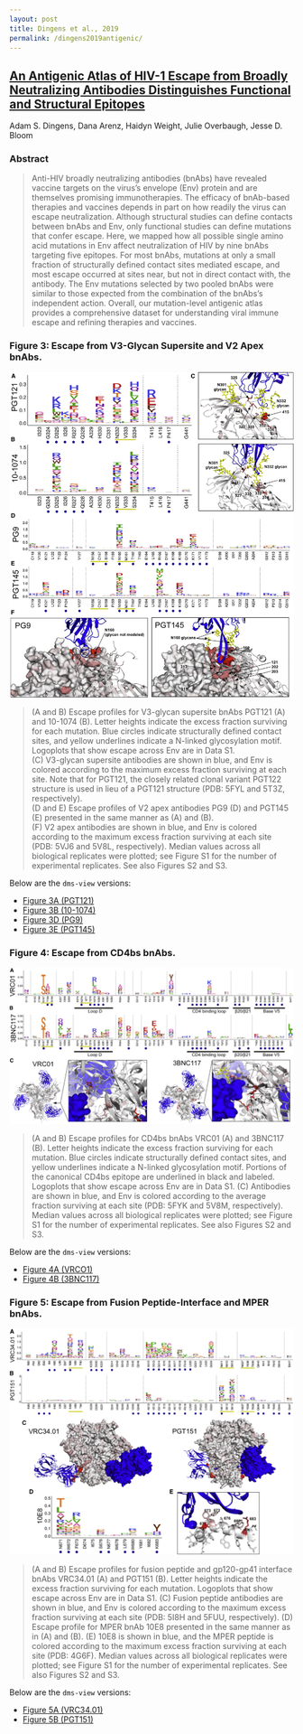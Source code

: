 ```yaml
---
layout: post
title: Dingens et al., 2019
permalink: /dingens2019antigenic/
---
```

## [An Antigenic Atlas of HIV-1 Escape from Broadly Neutralizing Antibodies Distinguishes Functional and Structural Epitopes](https://research.fhcrc.org/content/dam/stripe/bloom/labfiles/publications/Dingens2019.pdf)

Adam S. Dingens, Dana Arenz, Haidyn Weight, Julie Overbaugh, Jesse D. Bloom

### Abstract
> Anti-HIV broadly neutralizing antibodies (bnAbs)
have revealed vaccine targets on the virus’s envelope (Env) protein and are themselves promising immunotherapies. The efficacy of bnAb-based therapies and vaccines depends in part on how readily
the virus can escape neutralization. Although structural studies can define contacts between bnAbs
and Env, only functional studies can define mutations
that confer escape. Here, we mapped how all
possible single amino acid mutations in Env affect
neutralization of HIV by nine bnAbs targeting five epitopes. For most bnAbs, mutations at only a small
fraction of structurally defined contact sites mediated escape, and most escape occurred at sites
near, but not in direct contact with, the antibody.
The Env mutations selected by two pooled bnAbs
were similar to those expected from the combination
of the bnAbs’s independent action. Overall, our mutation-level antigenic atlas provides a comprehensive dataset for understanding viral immune escape
and refining therapies and vaccines.

### Figure 3: Escape from V3-Glycan Supersite and V2 Apex bnAbs.
![Figure 3](images/dingens2019antigenic_fig3.jpg)

>(A and B) Escape profiles for V3-glycan supersite bnAbs PGT121 (A) and 10-1074 (B). Letter heights indicate the excess fraction surviving for each mutation. Blue circles indicate structurally defined contact sites, and yellow underlines indicate a N-linked glycosylation motif. Logoplots that show escape across Env are in Data S1.  
(C) V3-glycan supersite antibodies are shown in blue, and Env is colored according to the maximum excess fraction surviving at each site. Note that for PGT121, the closely related clonal variant PGT122 structure is used in lieu of a PGT121 structure (PDB: 5FYL and 5T3Z, respectively).   
(D and E) Escape profiles of V2 apex antibodies PG9 (D) and PGT145 (E) presented in the same manner as (A) and (B).   
(F) V2 apex antibodies are shown in blue, and Env is colored according to the maximum excess fraction surviving at each site (PDB: 5VJ6 and 5V8L, respectively). Median values across all biological replicates were plotted; see Figure S1 for the number of experimental replicates. See also Figures S2 and S3.

Below are the `dms-view` versions:

- <a href="https://dms-view.github.io/?markdown-url=https%3A%2F%2Fjbloomlab.github.io%2Fdms-view%2F_data%2FHIV%2Fdingens2019antigenic.md&pdb-url=https%3A%2F%2Fjbloomlab.github.io%2Fdms-view%2F_data%2FHIV%2F5FYL_AbsRemoved.pdb&data-url=https%3A%2F%2Fjbloomlab.github.io%2Fdms-view%2F_data%2FHIV%2FHIV_dms-view.csv&condition=PGT121&site_metric=site_median+positive+diffsel&mutation_metric=mut_median+excess+frac+survive&selected_sites=323%2C324%2C325%2C326%2C327%2C328%2C329%2C330%2C331%2C332%2C333%2C334%2C415%2C417%2C441" target="_blank">Figure 3A (PGT121)</a>
- <a href="https://dms-view.github.io/?markdown-url=https%3A%2F%2Fjbloomlab.github.io%2Fdms-view%2F_data%2FHIV%2Fdingens2019antigenic.md&pdb-url=https%3A%2F%2Fjbloomlab.github.io%2Fdms-view%2F_data%2FHIV%2F5FYL_AbsRemoved.pdb&data-url=https%3A%2F%2Fjbloomlab.github.io%2Fdms-view%2F_data%2FHIV%2FHIV_dms-view.csv&condition=101074&site_metric=site_median+positive+diffsel&mutation_metric=mut_median+excess+frac+survive&selected_sites=323%2C324%2C325%2C326%2C327%2C328%2C329%2C330%2C331%2C332%2C333%2C334%2C415%2C417%2C441" target="_blank">Figure 3B (10-1074)</a>
- <a href="https://dms-view.github.io/?markdown-url=https%3A%2F%2Fjbloomlab.github.io%2Fdms-view%2F_data%2FHIV%2Fdingens2019antigenic.md&pdb-url=https%3A%2F%2Fjbloomlab.github.io%2Fdms-view%2F_data%2FHIV%2F5FYL_AbsRemoved.pdb&data-url=https%3A%2F%2Fjbloomlab.github.io%2Fdms-view%2F_data%2FHIV%2FHIV_dms-view.csv&condition=PG9&site_metric=site_median+positive+diffsel&mutation_metric=mut_median+excess+frac+survive&selected_sites=119%2C120%2C121%2C122%2C123%2C124%2C125%2C127%2C156%2C158%2C159%2C160%2C161%2C162%2C163%2C164%2C165%2C166%2C167%2C168%2C169%2C170%2C171%2C172%2C173%2C199%2C200%2C201%2C202%2C203%2C204%2C312%2C313%2C314%2C315" target="_blank">Figure 3D (PG9)</a>
- <a href="https://dms-view.github.io/?markdown-url=https%3A%2F%2Fjbloomlab.github.io%2Fdms-view%2F_data%2FHIV%2Fdingens2019antigenic.md&pdb-url=https%3A%2F%2Fjbloomlab.github.io%2Fdms-view%2F_data%2FHIV%2F5FYL_AbsRemoved.pdb&data-url=https%3A%2F%2Fjbloomlab.github.io%2Fdms-view%2F_data%2FHIV%2FHIV_dms-view.csv&condition=PGT145&site_metric=site_median+positive+diffsel&mutation_metric=mut_median+excess+frac+survive&selected_sites=119%2C120%2C121%2C122%2C123%2C124%2C125%2C127%2C156%2C158%2C159%2C160%2C161%2C162%2C163%2C164%2C165%2C166%2C167%2C168%2C169%2C170%2C171%2C172%2C173%2C199%2C200%2C201%2C202%2C203%2C204%2C312%2C313%2C314%2C315" target="_blank">Figure 3E (PGT145)</a>

### Figure 4: Escape from CD4bs bnAbs.
![Figure 4](images/dingens2019antigenic_fig4.jpg)

> (A and B) Escape profiles for CD4bs bnAbs VRC01 (A) and 3BNC117 (B). Letter heights indicate the excess fraction surviving for each mutation. Blue circles
indicate structurally defined contact sites, and yellow underlines indicate a N-linked glycosylation motif. Portions of the canonical CD4bs epitope are underlined in
black and labeled. Logoplots that show escape across Env are in Data S1.
(C) Antibodies are shown in blue, and Env is colored according to the average fraction surviving at each site (PDB: 5FYK and 5V8M, respectively). Median values
across all biological replicates were plotted; see Figure S1 for the number of experimental replicates. See also Figures S2 and S3.

Below are the `dms-view` versions:

- <a href="https://dms-view.github.io/?markdown-url=https%3A%2F%2Fjbloomlab.github.io%2Fdms-view%2F_data%2FHIV%2Fdingens2019antigenic.md&pdb-url=https%3A%2F%2Fjbloomlab.github.io%2Fdms-view%2F_data%2FHIV%2F5FYL_AbsRemoved.pdb&data-url=https%3A%2F%2Fjbloomlab.github.io%2Fdms-view%2F_data%2FHIV%2FHIV_dms-view.csv&condition=VRC01&site_metric=site_median+positive+diffsel&mutation_metric=mut_median+excess+frac+survive&selected_sites=113%2C195%2C196%2C197%2C198%2C199%2C207%2C208%2C209%2C275%2C276%2C277%2C278%2C279%2C280%2C281%2C282%2C283%2C304%2C308%2C312%2C316%2C317%2C318%2C319%2C320%2C326%2C362%2C363%2C364%2C365%2C366%2C367%2C368%2C369%2C370%2C371%2C372%2C373%2C427%2C428%2C429%2C430%2C455%2C456%2C457%2C458%2C459%2C460%2C461%2C471" target="_blank">Figure 4A (VRCO1)</a>
- <a href="https://dms-view.github.io/?markdown-url=https%3A%2F%2Fjbloomlab.github.io%2Fdms-view%2F_data%2FHIV%2Fdingens2019antigenic.md&pdb-url=https%3A%2F%2Fjbloomlab.github.io%2Fdms-view%2F_data%2FHIV%2F5FYL_AbsRemoved.pdb&data-url=https%3A%2F%2Fjbloomlab.github.io%2Fdms-view%2F_data%2FHIV%2FHIV_dms-view.csv&condition=3BNC117&site_metric=site_median+positive+diffsel&mutation_metric=mut_median+excess+frac+survive&selected_sites=113%2C195%2C196%2C197%2C198%2C199%2C207%2C208%2C209%2C275%2C276%2C277%2C278%2C279%2C280%2C281%2C282%2C283%2C304%2C308%2C312%2C316%2C317%2C318%2C319%2C320%2C326%2C362%2C363%2C364%2C365%2C366%2C367%2C368%2C369%2C370%2C371%2C372%2C373%2C427%2C428%2C429%2C430%2C455%2C456%2C457%2C458%2C459%2C460%2C461%2C471" target="_blank">Figure 4B (3BNC117)</a>

### Figure 5: Escape from Fusion Peptide-Interface and MPER bnAbs.
![Figure 5](images/dingens2019antigenic_fig5.jpg)

> (A and B) Escape profiles for fusion peptide and gp120-gp41 interface bnAbs VRC34.01 (A) and PGT151 (B). Letter heights indicate the excess fraction surviving
for each mutation. Logoplots that show escape across Env are in Data S1.
(C) Fusion peptide antibodies are shown in blue, and Env is colored according to the maximum excess fraction surviving at each site (PDB: 5I8H and 5FUU,
respectively).
(D) Escape profile for MPER bnAb 10E8 presented in the same manner as in (A) and (B).
(E) 10E8 is shown in blue, and the MPER peptide is colored according to the maximum excess fraction surviving at each site (PDB: 4G6F). Median values across
all biological replicates were plotted; see Figure S1 for the number of experimental replicates. See also Figures S2 and S3.

Below are the `dms-view` versions:

- <a href="https://dms-view.github.io/?markdown-url=https%3A%2F%2Fjbloomlab.github.io%2Fdms-view%2F_data%2FHIV%2Fdingens2019antigenic.md&pdb-url=https%3A%2F%2Fjbloomlab.github.io%2Fdms-view%2F_data%2FHIV%2F5FYL_AbsRemoved.pdb&data-url=https%3A%2F%2Fjbloomlab.github.io%2Fdms-view%2F_data%2FHIV%2FHIV_dms-view.csv&condition=VRC34&site_metric=site_median+positive+diffsel&mutation_metric=mut_median+excess+frac+survive&selected_sites=80%2C82%2C83%2C84%2C85%2C86%2C87%2C88%2C89%2C90%2C229%2C230%2C231%2C241%2C242%2C243%2C244%2C245%2C246%2C518%2C519%2C520%2C521%2C522%2C523%2C524%2C611%2C612%2C613%2C637%2C638%2C639%2C640%2C641%2C642%2C643%2C644%2C647" target="_blank">Figure 5A (VRC34.01)</a>
- <a href="https://dms-view.github.io/?markdown-url=https%3A%2F%2Fjbloomlab.github.io%2Fdms-view%2F_data%2FHIV%2Fdingens2019antigenic.md&pdb-url=https%3A%2F%2Fjbloomlab.github.io%2Fdms-view%2F_data%2FHIV%2F5FYL_AbsRemoved.pdb&data-url=https%3A%2F%2Fjbloomlab.github.io%2Fdms-view%2F_data%2FHIV%2FHIV_dms-view.csv&condition=PGT151&site_metric=site_median+positive+diffsel&mutation_metric=mut_median+excess+frac+survive&selected_sites=80%2C82%2C83%2C84%2C85%2C86%2C87%2C88%2C89%2C90%2C229%2C230%2C231%2C241%2C242%2C243%2C244%2C245%2C246%2C518%2C519%2C520%2C521%2C522%2C523%2C524%2C611%2C612%2C613%2C637%2C638%2C639%2C640%2C641%2C642%2C643%2C644%2C647" target="_blank">Figure 5B (PGT151)</a>
